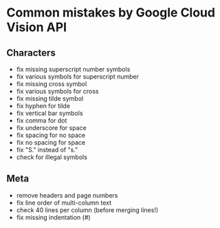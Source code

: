 # Common mistakes by Google Cloud Vision API



## Characters

- fix missing superscript number symbols
- fix various symbols for superscript number
- fix missing cross symbol
- fix various symbols for cross
- fix missing tilde symbol
- fix hyphen for tilde
- fix vertical bar symbols
- fix comma for dot
- fix underscore for space
- fix spacing for no space
- fix no spacing for space
- fix "S." instead of "s."
- check for illegal symbols



## Meta

- remove headers and page numbers
- fix line order of multi-column text
- check 40 lines per column (before merging lines!)
- fix missing indentation (#)